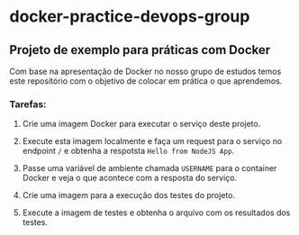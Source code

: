 # docker-practice-devops-group

## Projeto de exemplo para práticas com Docker

Com base na apresentação de Docker no nosso grupo de estudos temos este reposítório com o objetivo de colocar em prática o que aprendemos.

### Tarefas:
1. Crie uma imagem Docker para executar o serviço deste projeto.

1. Execute esta imagem localmente e faça um request para o serviço no endpoint `/` e obtenha a respotsta `Hello from NodeJS App`.

1. Passe uma variável de ambiente chamada `USERNAME` para o container Docker e veja o que acontece com a resposta do serviço. 

1. Crie uma imagem para a execução dos testes do projeto.

1. Execute a imagem de testes e obtenha o arquivo com os resultados dos testes.
